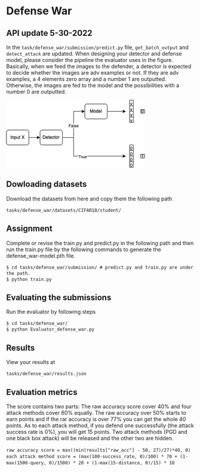 # Defense War

## API update 5-30-2022
In the `task/defense_war/submission/predict.py` file, `get_batch_output` and `detect_attack` are updated. When designing your detector and defense model, please consider the pipeline the evaluator uses in the figure. Basically, when we feed the images to the defender, a detector is expected to decide whether the images are adv examples or not. If they are adv examples, a 4 elements zero array and a number 1 are outputted. Otherwise, the images are fed to the model and the possibilities with a  number 0 are outputted.

![predict_pipeline](Maestro_NewAPI.drawio.png)

## Dowloading datasets
Download the datasets from here and copy them the following path
```
tasks/defense_war/datasets/CIFAR10/student/
```

## Assignment
Complete or revise the train.py and predict.py in the following path and then run the train.py file by the following commands to generate the defense_war-model.pth file.
```
$ cd tasks/defense_war/submission/ # predict.py and train.py are under the path.
$ python train.py
```

## Evaluating the submissions
Run the evaluator by following steps
```
$ cd tasks/defense_war/
$ python Evaluator_defense_war.py
```


## Results
View your results at
```
tasks/defense_war/results.json
```

## Evaluation metrics
The score contains two parts: The raw accuracy score cover 40% and four attack methods cover 60% equally. The raw accuracy over 50% starts to earn points and if the rar accuracy is over 77% you can get the whole 40 points. As to each attack method, if you defend one successfully (the attack success rate is 0%), you will get 15 points. Two attack methods (PGD and one black box attack) will be released and the other two are hidden.

`raw accuracy score = max((min(results["raw_acc"] - 50, 27)/27)*40, 0)`
`each attack method score = (max(100-success_rate, 0)/100) * 70 + (1-max(1500-query, 0)/1500) * 20 + (1-max(15-distance, 0)/15) * 10`
